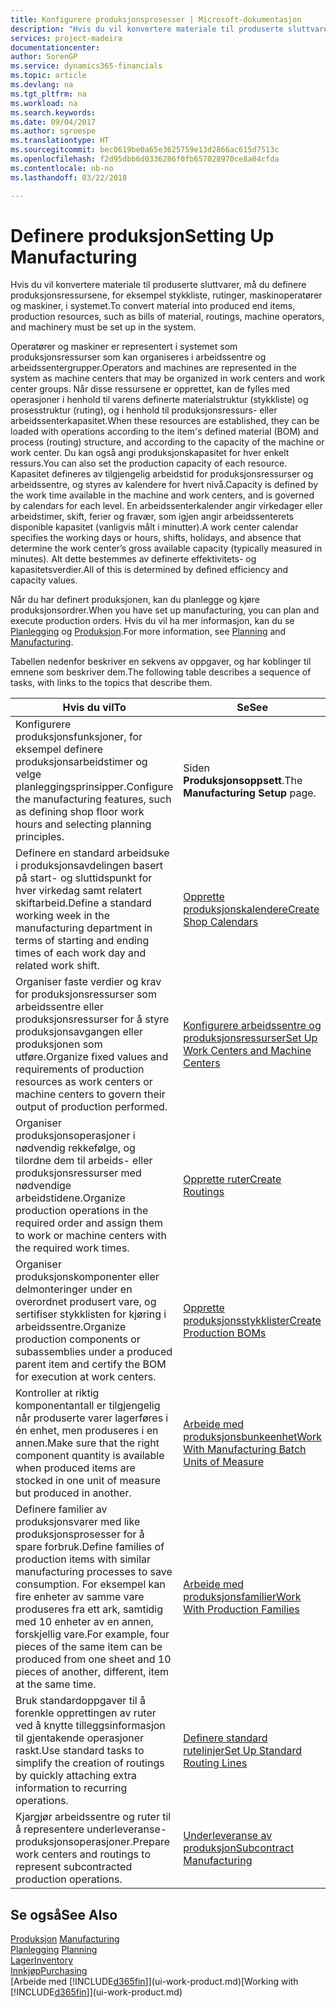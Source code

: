```yaml
---
title: Konfigurere produksjonsprosesser | Microsoft-dokumentasjon
description: "Hvis du vil konvertere materiale til produserte sluttvarer, må du definere produksjonsressursene, for eksempel stykkliste, rutinger, maskinoperatører og maskiner, i systemet."
services: project-madeira
documentationcenter: 
author: SorenGP
ms.service: dynamics365-financials
ms.topic: article
ms.devlang: na
ms.tgt_pltfrm: na
ms.workload: na
ms.search.keywords: 
ms.date: 09/04/2017
ms.author: sgroespe
ms.translationtype: HT
ms.sourcegitcommit: bec0619be0a65e3625759e13d2866ac615d7513c
ms.openlocfilehash: f2d95dbb6d0336286f0fb657028970ce8a04cfda
ms.contentlocale: nb-no
ms.lasthandoff: 03/22/2018

---
```

# <a name="setting-up-manufacturing"></a><span data-ttu-id="64eb3-103">Definere produksjon</span><span class="sxs-lookup"><span data-stu-id="64eb3-103">Setting Up Manufacturing</span></span>
<span data-ttu-id="64eb3-104">Hvis du vil konvertere materiale til produserte sluttvarer, må du definere produksjonsressursene, for eksempel stykkliste, rutinger, maskinoperatører og maskiner, i systemet.</span><span class="sxs-lookup"><span data-stu-id="64eb3-104">To convert material into produced end items, production resources, such as bills of material, routings, machine operators, and machinery must be set up in the system.</span></span>

<span data-ttu-id="64eb3-105">Operatører og maskiner er representert i systemet som produksjonsressurser som kan organiseres i arbeidssentre og arbeidssentergrupper.</span><span class="sxs-lookup"><span data-stu-id="64eb3-105">Operators and machines are represented in the system as machine centers that may be organized in work centers and work center groups.</span></span> <span data-ttu-id="64eb3-106">Når disse ressursene er opprettet, kan de fylles med operasjoner i henhold til varens definerte materialstruktur (stykkliste) og prosesstruktur (ruting), og i henhold til produksjonsressurs- eller arbeidssenterkapasitet.</span><span class="sxs-lookup"><span data-stu-id="64eb3-106">When these resources are established, they can be loaded with operations according to the item's defined material (BOM) and process (routing) structure, and according to the capacity of the machine or work center.</span></span> <span data-ttu-id="64eb3-107">Du kan også angi produksjonskapasitet for hver enkelt ressurs.</span><span class="sxs-lookup"><span data-stu-id="64eb3-107">You can also set the production capacity of each resource.</span></span> <span data-ttu-id="64eb3-108">Kapasitet defineres av tilgjengelig arbeidstid for produksjonsressurser og arbeidssentre, og styres av kalendere for hvert nivå.</span><span class="sxs-lookup"><span data-stu-id="64eb3-108">Capacity is defined by the work time available in the machine and work centers, and is governed by calendars for each level.</span></span> <span data-ttu-id="64eb3-109">En arbeidssenterkalender angir virkedager eller arbeidstimer, skift, ferier og fravær, som igjen angir arbeidssenterets disponible kapasitet (vanligvis målt i minutter).</span><span class="sxs-lookup"><span data-stu-id="64eb3-109">A work center calendar specifies the working days or hours, shifts, holidays, and absence that determine the work center’s gross available capacity (typically measured in minutes).</span></span> <span data-ttu-id="64eb3-110">Alt dette bestemmes av definerte effektivitets- og kapasitetsverdier.</span><span class="sxs-lookup"><span data-stu-id="64eb3-110">All of this is determined by defined efficiency and capacity values.</span></span>  

<span data-ttu-id="64eb3-111">Når du har definert produksjonen, kan du planlegge og kjøre produksjonsordrer.</span><span class="sxs-lookup"><span data-stu-id="64eb3-111">When you have set up manufacturing, you can plan and execute production orders.</span></span> <span data-ttu-id="64eb3-112">Hvis du vil ha mer informasjon, kan du se [Planlegging](production-planning.md) og [Produksjon](production-manage-manufacturing.md).</span><span class="sxs-lookup"><span data-stu-id="64eb3-112">For more information, see [Planning](production-planning.md) and [Manufacturing](production-manage-manufacturing.md).</span></span>  

 <span data-ttu-id="64eb3-113">Tabellen nedenfor beskriver en sekvens av oppgaver, og har koblinger til emnene som beskriver dem.</span><span class="sxs-lookup"><span data-stu-id="64eb3-113">The following table describes a sequence of tasks, with links to the topics that describe them.</span></span>   

|<span data-ttu-id="64eb3-114">**Hvis du vil**</span><span class="sxs-lookup"><span data-stu-id="64eb3-114">**To**</span></span>|<span data-ttu-id="64eb3-115">**Se**</span><span class="sxs-lookup"><span data-stu-id="64eb3-115">**See**</span></span>|  
|------------|-------------|  
|<span data-ttu-id="64eb3-116">Konfigurere produksjonsfunksjoner, for eksempel definere produksjonsarbeidstimer og velge planleggingsprinsipper.</span><span class="sxs-lookup"><span data-stu-id="64eb3-116">Configure the manufacturing features, such as defining shop floor work hours and selecting planning principles.</span></span>|<span data-ttu-id="64eb3-117">Siden **Produksjonsoppsett**.</span><span class="sxs-lookup"><span data-stu-id="64eb3-117">The **Manufacturing Setup** page.</span></span>|  
|<span data-ttu-id="64eb3-118">Definere en standard arbeidsuke i produksjonsavdelingen basert på start- og sluttidspunkt for hver virkedag samt relatert skiftarbeid.</span><span class="sxs-lookup"><span data-stu-id="64eb3-118">Define a standard working week in the manufacturing department in terms of starting and ending times of each work day and related work shift.</span></span>|[<span data-ttu-id="64eb3-119">Opprette produksjonskalendere</span><span class="sxs-lookup"><span data-stu-id="64eb3-119">Create Shop Calendars</span></span>](production-how-to-create-work-center-calendars.md)|  
|<span data-ttu-id="64eb3-120">Organiser faste verdier og krav for produksjonsressurser som arbeidssentre eller produksjonsressurser for å styre produksjonsavgangen eller produksjonen som utføre.</span><span class="sxs-lookup"><span data-stu-id="64eb3-120">Organize fixed values and requirements of production resources as work centers or machine centers to govern their output of production performed.</span></span>|[<span data-ttu-id="64eb3-121">Konfigurere arbeidssentre og produksjonsressurser</span><span class="sxs-lookup"><span data-stu-id="64eb3-121">Set Up Work Centers and Machine Centers</span></span>](production-how-to-set-up-work-and-machine-centers.md)|
|<span data-ttu-id="64eb3-122">Organiser produksjonsoperasjoner i nødvendig rekkefølge, og tilordne dem til arbeids- eller produksjonsressurser med nødvendige arbeidstidene.</span><span class="sxs-lookup"><span data-stu-id="64eb3-122">Organize production operations in the required order and assign them to work or machine centers with the required work times.</span></span>|[<span data-ttu-id="64eb3-123">Opprette ruter</span><span class="sxs-lookup"><span data-stu-id="64eb3-123">Create Routings</span></span>](production-how-to-create-routings.md)|
|<span data-ttu-id="64eb3-124">Organiser produksjonskomponenter eller delmonteringer under en overordnet produsert vare, og sertifiser stykklisten for kjøring i arbeidssentre.</span><span class="sxs-lookup"><span data-stu-id="64eb3-124">Organize production components or subassemblies under a produced parent item and certify the BOM for execution at work centers.</span></span>|[<span data-ttu-id="64eb3-125">Opprette produksjonsstykklister</span><span class="sxs-lookup"><span data-stu-id="64eb3-125">Create Production BOMs</span></span>](production-how-to-create-production-boms.md)|
|<span data-ttu-id="64eb3-126">Kontroller at riktig komponentantall er tilgjengelig når produserte varer lagerføres i én enhet, men produseres i en annen.</span><span class="sxs-lookup"><span data-stu-id="64eb3-126">Make sure that the right component quantity is available when produced items are stocked in one unit of measure but produced in another.</span></span>|[<span data-ttu-id="64eb3-127">Arbeide med produksjonsbunkeenhet</span><span class="sxs-lookup"><span data-stu-id="64eb3-127">Work With Manufacturing Batch Units of Measure</span></span>](production-how-to-use-the-manufacturing-batch-unit-of-measure.md)|  
|<span data-ttu-id="64eb3-128">Definere familier av produksjonsvarer med like produksjonsprosesser for å spare forbruk.</span><span class="sxs-lookup"><span data-stu-id="64eb3-128">Define families of production items with similar manufacturing processes to save consumption.</span></span> <span data-ttu-id="64eb3-129">For eksempel kan fire enheter av samme vare produseres fra ett ark, samtidig med 10 enheter av en annen, forskjellig vare.</span><span class="sxs-lookup"><span data-stu-id="64eb3-129">For example, four pieces of the same item can be produced from one sheet and 10 pieces of another, different, item at the same time.</span></span>|[<span data-ttu-id="64eb3-130">Arbeide med produksjonsfamilier</span><span class="sxs-lookup"><span data-stu-id="64eb3-130">Work With Production Families</span></span>](production-how-work-family.md)|
|<span data-ttu-id="64eb3-131">Bruk standardoppgaver til å forenkle opprettingen av ruter ved å knytte tilleggsinformasjon til gjentakende operasjoner raskt.</span><span class="sxs-lookup"><span data-stu-id="64eb3-131">Use standard tasks to simplify the creation of routings by quickly attaching extra information to recurring operations.</span></span>|[<span data-ttu-id="64eb3-132">Definere standard rutelinjer</span><span class="sxs-lookup"><span data-stu-id="64eb3-132">Set Up Standard Routing Lines</span></span>](production-how-set-up-standard-routing-lines.md)|  
|<span data-ttu-id="64eb3-133">Kjargjør arbeidssentre og ruter til å representere underleveranse-produksjonsoperasjoner.</span><span class="sxs-lookup"><span data-stu-id="64eb3-133">Prepare work centers and routings to represent subcontracted production operations.</span></span>|[<span data-ttu-id="64eb3-134">Underleveranse av produksjon</span><span class="sxs-lookup"><span data-stu-id="64eb3-134">Subcontract Manufacturing</span></span>](production-how-to-subcontract-manufacturing.md)|  

## <a name="see-also"></a><span data-ttu-id="64eb3-135">Se også</span><span class="sxs-lookup"><span data-stu-id="64eb3-135">See Also</span></span>
<span data-ttu-id="64eb3-136">[Produksjon](production-manage-manufacturing.md)  </span><span class="sxs-lookup"><span data-stu-id="64eb3-136">[Manufacturing](production-manage-manufacturing.md)  </span></span>  
<span data-ttu-id="64eb3-137">[Planlegging](production-planning.md) </span><span class="sxs-lookup"><span data-stu-id="64eb3-137">[Planning](production-planning.md) </span></span>  
[<span data-ttu-id="64eb3-138">Lager</span><span class="sxs-lookup"><span data-stu-id="64eb3-138">Inventory</span></span>](inventory-manage-inventory.md)  
[<span data-ttu-id="64eb3-139">Innkjøp</span><span class="sxs-lookup"><span data-stu-id="64eb3-139">Purchasing</span></span>](purchasing-manage-purchasing.md)  
<span data-ttu-id="64eb3-140">[Arbeide med [!INCLUDE[d365fin](includes/d365fin_md.md)]](ui-work-product.md)</span><span class="sxs-lookup"><span data-stu-id="64eb3-140">[Working with [!INCLUDE[d365fin](includes/d365fin_md.md)]](ui-work-product.md)</span></span>

